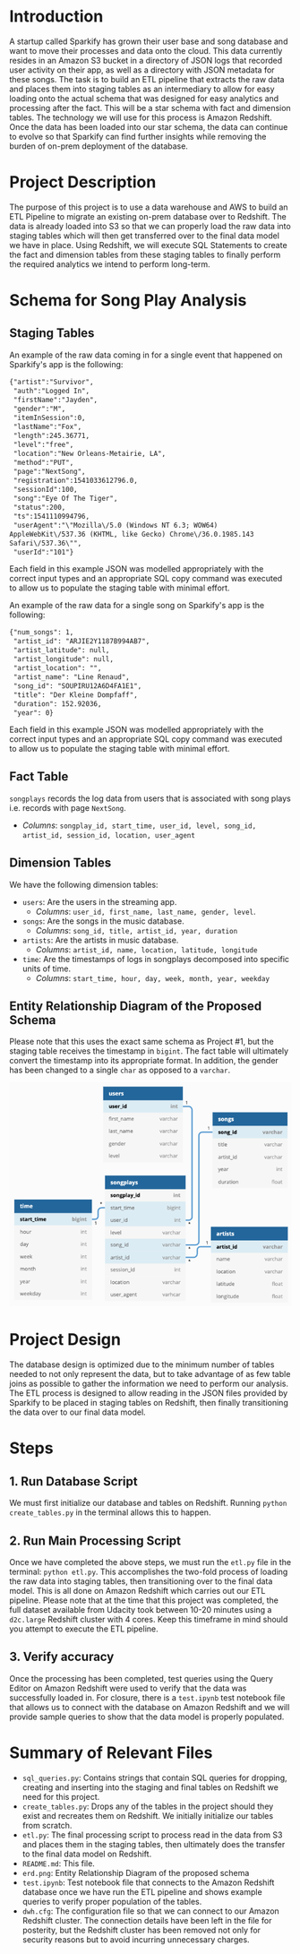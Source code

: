 # Introduction

A startup called Sparkify has grown their user base and song database and want
to move their processes and data onto the cloud. This data currently resides in
an Amazon S3 bucket in a directory of JSON logs that recorded user activity on
their app, as well as a directory with JSON metadata for these songs. The task
is to build an ETL pipeline that extracts the raw data and places them into
staging tables as an intermediary to allow for easy loading onto the actual
schema that was designed for easy analytics and processing after the fact. This
will be a star schema with fact and dimension tables. The technology we will use
for this process is Amazon Redshift. Once the data has been loaded into our star
schema, the data can continue to evolve so that Sparkify can find further
insights while removing the burden of on-prem deployment of the database.

# Project Description

The purpose of this project is to use a data warehouse and AWS to build an ETL
Pipeline to migrate an existing on-prem database over to Redshift. The data is
already loaded into S3 so that we can properly load the raw data into staging
tables which will then get transferred over to the final data model we have in
place. Using Redshift, we will execute SQL Statements to create the fact and
dimension tables from these staging tables to finally perform the required
analytics we intend to perform long-term.

# Schema for Song Play Analysis

## Staging Tables

An example of the raw data coming in for a single event that happened on
Sparkify's app is the following:

```
{"artist":"Survivor",
 "auth":"Logged In",
 "firstName":"Jayden",
 "gender":"M",
 "itemInSession":0,
 "lastName":"Fox",
 "length":245.36771,
 "level":"free",
 "location":"New Orleans-Metairie, LA",
 "method":"PUT",
 "page":"NextSong",
 "registration":1541033612796.0,
 "sessionId":100,
 "song":"Eye Of The Tiger",
 "status":200,
 "ts":1541110994796,
 "userAgent":"\"Mozilla\/5.0 (Windows NT 6.3; WOW64) AppleWebKit\/537.36 (KHTML, like Gecko) Chrome\/36.0.1985.143 Safari\/537.36\"",
 "userId":"101"}
```

Each field in this example JSON was modelled appropriately with the correct
input types and an appropriate SQL copy command was executed to allow us to
populate the staging table with minimal effort.

An example of the raw data for a single song on Sparkify's app is the following:

```
{"num_songs": 1,
 "artist_id": "ARJIE2Y1187B994AB7",
 "artist_latitude": null,
 "artist_longitude": null,
 "artist_location": "",
 "artist_name": "Line Renaud",
 "song_id": "SOUPIRU12A6D4FA1E1",
 "title": "Der Kleine Dompfaff",
 "duration": 152.92036,
 "year": 0}
```

Each field in this example JSON was modelled appropriately with the correct
input types and an appropriate SQL copy command was executed to allow us to
populate the staging table with minimal effort.

## Fact Table

`songplays` records the log data from users that is associated with song plays
i.e. records with page `NextSong`.

- _Columns_: `songplay_id, start_time, user_id, level, song_id, artist_id, session_id, location, user_agent`

## Dimension Tables

We have the following dimension tables:

- `users`: Are the users in the streaming app.
  - _Columns_: `user_id, first_name, last_name, gender, level`.
- `songs`: Are the songs in the music database.
  - _Columns_: `song_id, title, artist_id, year, duration`
- `artists`: Are the artists in music database.
  - _Columns_: `artist_id, name, location, latitude, longitude`
- `time`: Are the timestamps of logs in songplays decomposed into specific units
  of time.
  - _Columns_: `start_time, hour, day, week, month, year, weekday`

## Entity Relationship Diagram of the Proposed Schema

Please note that this uses the exact same schema as Project #1, but the
staging table receives the timestamp in `bigint`. The fact table will
ultimately convert the timestamp into its appropriate format. In addition,
the gender has been changed to a single `char` as opposed to a `varchar`.

![Proposed Schema](erd.png)

# Project Design

The database design is optimized due to the minimum number of tables needed to
not only represent the data, but to take advantage of as few table joins as
possible to gather the information we need to perform our analysis. The ETL
process is designed to allow reading in the JSON files provided by Sparkify to
be placed in staging tables on Redshift, then finally transitioning the data
over to our final data model.

# Steps

## 1. Run Database Script

We must first initialize our database and tables on Redshift. Running
`python create_tables.py` in the terminal allows this to happen.

## 2. Run Main Processing Script

Once we have completed the above steps, we must run the `etl.py` file in the
terminal: `python etl.py`. This accomplishes the two-fold process of loading the
raw data into staging tables, then transitioning over to the final data model.
This is all done on Amazon Redshift which carries out our ETL pipeline.
Please note that at the time that this project was completed, the full dataset
available from Udacity took between 10-20 minutes using a `d2c.large` Redshift
cluster with 4 cores. Keep this timeframe in mind should you attempt to execute
the ETL pipeline.

## 3. Verify accuracy

Once the processing has been completed, test queries using the Query Editor on
Amazon Redshift were used to verify that the data was successfully loaded in.
For closure, there is a `test.ipynb` test notebook file that allows us to
connect with the database on Amazon Redshift and we will provide sample queries
to show that the data model is properly populated.

# Summary of Relevant Files

- `sql_queries.py`: Contains strings that contain SQL queries for dropping,
  creating and inserting into the staging and final tables on Redshift we need
  for this project.
- `create_tables.py`: Drops any of the tables in the project should they exist
  and recreates them on Redshift. We initially initialize our tables from
  scratch.
- `etl.py`: The final processing script to process read in the data from S3 and
  places them in the staging tables, then ultimately does the transfer to the
  final data model on Redshift.
- `README.md`: This file.
- `erd.png`: Entity Relationship Diagram of the proposed schema
- `test.ipynb`: Test notebook file that connects to the Amazon Redshift database
  once we have run the ETL pipeline and shows example queries to verify proper
  population of the tables.
- `dwh.cfg`: The configuration file so that we can connect to our Amazon
  Redshift cluster. The connection details have been left in the file for
  posterity, but the Redshift cluster has been removed not only for security
  reasons but to avoid incurring unnecessary charges.
